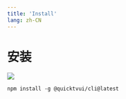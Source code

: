 ```yaml
---
title: 'Install'
lang: zh-CN
---
```


# 安装

![](https://img.shields.io/npm/v/@quicktvui/cli)

 ``` shell
npm install -g @quicktvui/cli@latest
 ```
